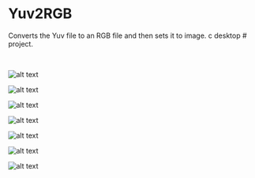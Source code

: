 # Yuv2RGB
Converts the Yuv file to an RGB file and then sets it to image. c desktop # project.

&nbsp;   &nbsp;   &nbsp;   &nbsp;   &nbsp;  

![alt text](https://github.com/MehmetAran/Yuv2RGB/blob/master/screenshots/1.PNG)
&nbsp;   &nbsp;   &nbsp;   &nbsp;   &nbsp;  

![alt text](https://github.com/MehmetAran/Yuv2RGB/blob/master/screenshots/2.PNG)
&nbsp;   &nbsp;   &nbsp;   &nbsp;   &nbsp;  

![alt text](https://github.com/MehmetAran/Yuv2RGB/blob/master/screenshots/3.PNG)
&nbsp;   &nbsp;   &nbsp;   &nbsp;   &nbsp;  

![alt text](https://github.com/MehmetAran/Yuv2RGB/blob/master/screenshots/4.PNG)
&nbsp;   &nbsp;   &nbsp;   &nbsp;   &nbsp;  

![alt text](https://github.com/MehmetAran/Yuv2RGB/blob/master/screenshots/5.PNG)
&nbsp;   &nbsp;   &nbsp;   &nbsp;   &nbsp;  

![alt text](https://github.com/MehmetAran/Yuv2RGB/blob/master/screenshots/6.PNG)
&nbsp;   &nbsp;   &nbsp;   &nbsp;   &nbsp; 

![alt text](https://github.com/MehmetAran/Yuv2RGB/blob/master/screenshots/7.PNG)
&nbsp;   &nbsp;   &nbsp;   &nbsp;   &nbsp;  
